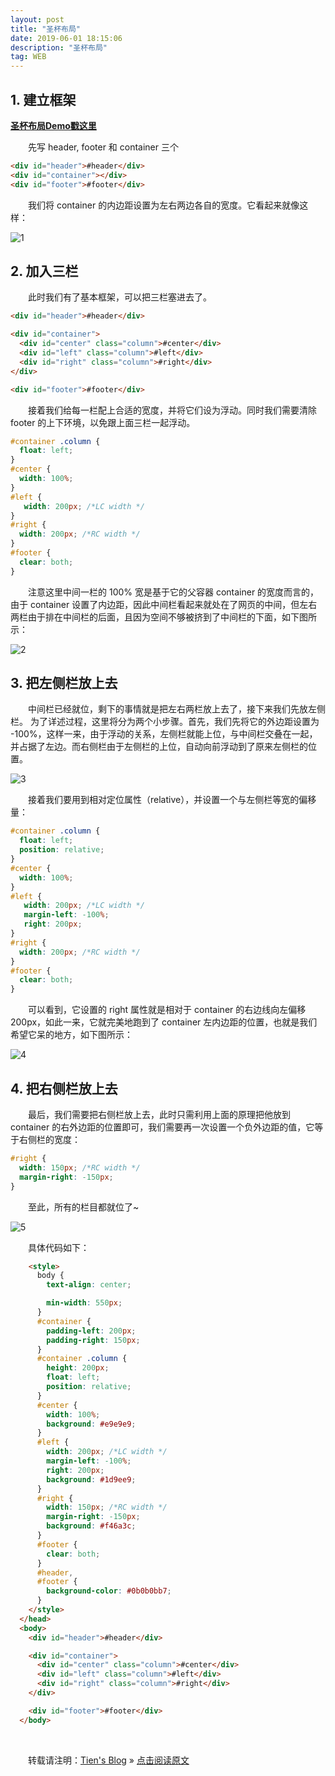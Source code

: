 ```yaml
---
layout: post
title: "圣杯布局"
date: 2019-06-01 18:15:06 
description: "圣杯布局"
tag: WEB
---
```


## 1. 建立框架  

**[圣杯布局Demo戳这里](https://willtien.com/Projects/src/holyGrail.html)**

​&emsp;&emsp;先写 header, footer 和 container 三个 <div>  

```html
<div id="header">#header</div>
<div id="container"></div>
<div id="footer">#footer</div>
```

​&emsp;&emsp;我们将 container 的内边距设置为左右两边各自的宽度。它看起来就像这样：  

![1](http://ww4.sinaimg.cn/large/006tNc79ly1g5r3byed2gj30f009qaad.jpg)




## 2. 加入三栏

​&emsp;&emsp;此时我们有了基本框架，可以把三栏塞进去了。  

```html
<div id="header">#header</div>

<div id="container">
  <div id="center" class="column">#center</div>
  <div id="left" class="column">#left</div>
  <div id="right" class="column">#right</div>
</div>

<div id="footer">#footer</div>
```

​&emsp;&emsp;接着我们给每一栏配上合适的宽度，并将它们设为浮动。同时我们需要清除 footer 的上下环境，以免跟上面三栏一起浮动。  



```css
#container .column {
  float: left;
}
#center {
  width: 100%;
}
#left {
   width: 200px; /*LC width */
}
#right {
  width: 200px; /*RC width */
}
#footer {
  clear: both;
}
```



​&emsp;&emsp;注意这里中间一栏的 100% 宽是基于它的父容器 container 的宽度而言的，由于 container 设置了内边距，因此中间栏看起来就处在了网页的中间，但左右两栏由于排在中间栏的后面，且因为空间不够被挤到了中间栏的下面，如下图所示：  

![2](http://ww3.sinaimg.cn/large/006tNc79ly1g5r3dlvswvj30f009q74n.jpg)

## 3. 把左侧栏放上去 

​&emsp;&emsp;中间栏已经就位，剩下的事情就是把左右两栏放上去了，接下来我们先放左侧栏。
为了详述过程，这里将分为两个小步骤。首先，我们先将它的外边距设置为 -100%，这样一来，由于浮动的关系，左侧栏就能上位，与中间栏交叠在一起，并占据了左边。而右侧栏由于左侧栏的上位，自动向前浮动到了原来左侧栏的位置。    

 	 

![3](http://ww3.sinaimg.cn/large/006tNc79ly1g5r3jgwkmbj30f009q0t2.jpg)

​&emsp;&emsp;接着我们要用到相对定位属性（relative），并设置一个与左侧栏等宽的偏移量：  

```css
#container .column {
  float: left;
  position: relative;
}
#center {
  width: 100%;
}
#left {
   width: 200px; /*LC width */
   margin-left: -100%;
   right: 200px;
}
#right {
  width: 200px; /*RC width */
}
#footer {
  clear: both;
}
```

​&emsp;&emsp;可以看到，它设置的 right 属性就是相对于 container 的右边线向左偏移 200px，如此一来，它就完美地跑到了 container 左内边距的位置，也就是我们希望它呆的地方，如下图所示：  

![4](http://ww1.sinaimg.cn/large/006tNc79ly1g5r3g7cvmrj30f009qaaa.jpg)



## 4. 把右侧栏放上去

​&emsp;&emsp;最后，我们需要把右侧栏放上去，此时只需利用上面的原理把他放到 container 的右外边距的位置即可，我们需要再一次设置一个负外边距的值，它等于右侧栏的宽度：  

```css
#right {
  width: 150px; /*RC width */
  margin-right: -150px; 
}
```

​&emsp;&emsp;至此，所有的栏目都就位了~   

![5](http://ww2.sinaimg.cn/large/006tNc79ly1g5r3ffez5wj30f009qmx5.jpg)

​&emsp;&emsp;具体代码如下：  

```html
    <style>
      body {
        text-align: center;

        min-width: 550px;
      }
      #container {
        padding-left: 200px;
        padding-right: 150px;
      }
      #container .column {
        height: 200px;
        float: left;
        position: relative;
      }
      #center {
        width: 100%;
        background: #e9e9e9;
      }
      #left {
        width: 200px; /*LC width */
        margin-left: -100%;
        right: 200px;
        background: #1d9ee9;
      }
      #right {
        width: 150px; /*RC width */
        margin-right: -150px;
        background: #f46a3c;
      }
      #footer {
        clear: both;
      }
      #header,
      #footer {
        background-color: #0b0b0bb7;
      }
    </style>
  </head>
  <body>
    <div id="header">#header</div>

    <div id="container">
      <div id="center" class="column">#center</div>
      <div id="left" class="column">#left</div>
      <div id="right" class="column">#right</div>
    </div>

    <div id="footer">#footer</div>
  </body>
```

<br>

&emsp;​&emsp;转载请注明：[Tien's Blog](http://tienouc) » [点击阅读原文](http://tienouc.io/2015/09/iOS9_Note/)